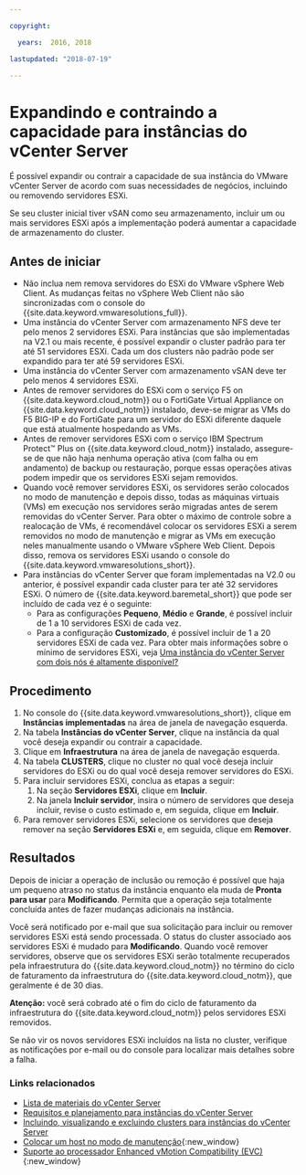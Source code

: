```yaml
---

copyright:

  years:  2016, 2018

lastupdated: "2018-07-19"

---
```


# Expandindo e contraindo a capacidade para instâncias do vCenter Server

É possível expandir ou contrair a capacidade de sua instância do VMware vCenter Server de acordo com suas necessidades de negócios, incluindo ou removendo servidores ESXi.

Se seu cluster inicial tiver vSAN como seu armazenamento, incluir um ou mais servidores ESXi após a implementação poderá aumentar a capacidade de armazenamento do cluster.

## Antes de iniciar

* Não inclua nem remova servidores do ESXi do VMware vSphere Web Client. As mudanças feitas no vSphere Web Client não são sincronizadas com o console do {{site.data.keyword.vmwaresolutions_full}}.
* Uma instância do vCenter Server com armazenamento NFS deve ter pelo menos 2 servidores ESXi. Para instâncias que são implementadas na V2.1 ou mais recente, é possível expandir o cluster padrão para ter até 51 servidores ESXi. Cada um dos clusters não padrão pode ser expandido para ter até 59 servidores ESXi.
* Uma instância do vCenter Server com armazenamento vSAN deve ter pelo menos 4 servidores ESXi.
* Antes de remover servidores do ESXi com o serviço F5 on {{site.data.keyword.cloud_notm}} ou o FortiGate Virtual Appliance on {{site.data.keyword.cloud_notm}} instalado, deve-se migrar as VMs do F5 BIG-IP e do FortiGate para um servidor do ESXi diferente daquele que está atualmente hospedando as VMs.
* Antes de remover servidores ESXi com o serviço IBM Spectrum Protect&trade; Plus on {{site.data.keyword.cloud_notm}} instalado, assegure-se de que não haja nenhuma operação ativa (com falha ou em andamento) de backup ou restauração, porque essas operações ativas podem impedir que os servidores ESXi sejam removidos.
* Quando você remover servidores ESXi, os servidores serão colocados no modo de manutenção e depois disso, todas as máquinas virtuais (VMs) em execução nos servidores serão migradas antes de serem removidas do vCenter Server. Para obter o máximo de controle sobre a realocação de VMs, é recomendável colocar os servidores ESXi a serem removidos no modo de manutenção e migrar as VMs em execução neles manualmente usando o VMware vSphere Web Client. Depois disso, remova os servidores ESXi usando o console do {{site.data.keyword.vmwaresolutions_short}}.
* Para instâncias do vCenter Server que foram implementadas na V2.0 ou anterior, é possível expandir cada cluster para ter até 32 servidores ESXi. O número de {{site.data.keyword.baremetal_short}} que pode ser incluído de cada vez é o seguinte:
   * Para as configurações **Pequeno**, **Médio** e **Grande**, é possível incluir de 1 a 10 servidores ESXi de cada vez.
   * Para a configuração **Customizado**, é possível incluir de 1 a 20 servidores ESXi de cada vez. Para obter mais informações sobre o mínimo de servidores ESXi, veja [Uma instância do vCenter Server com dois nós é altamente disponível?](../vmonic/faq.html#is-a-two-node-vcenter-server-instance-highly-available-)

## Procedimento

1. No console do {{site.data.keyword.vmwaresolutions_short}}, clique em **Instâncias implementadas** na área de janela de navegação esquerda.
2. Na tabela **Instâncias do vCenter Server**, clique na instância da qual você deseja expandir ou contrair a capacidade.
3. Clique em **Infraestrutura** na área de janela de navegação esquerda.
4. Na tabela **CLUSTERS**, clique no cluster no qual você deseja incluir servidores do ESXi ou do qual você deseja remover servidores do ESXi.
5. Para incluir servidores ESXi, conclua as etapas a seguir:
   1. Na seção **Servidores ESXi**, clique em **Incluir**.
   2. Na janela **Incluir servidor**, insira o número de servidores que deseja incluir, revise o custo estimado e, em seguida, clique em **Incluir**.
6. Para remover servidores ESXi, selecione os servidores que deseja remover na seção **Servidores ESXi** e, em seguida, clique em **Remover**.

## Resultados

Depois de iniciar a operação de inclusão ou remoção é possível que haja um pequeno atraso no status da instância enquanto ela muda de **Pronta para usar** para **Modificando**. Permita que a operação seja totalmente concluída antes de fazer mudanças adicionais na instância.

Você será notificado por e-mail que sua solicitação para incluir ou remover servidores ESXi está sendo processada. O status do cluster associado aos servidores ESXi é mudado para **Modificando**. Quando você remover servidores, observe que os servidores ESXi serão totalmente recuperados pela infraestrutura do {{site.data.keyword.cloud_notm}} no término do ciclo de faturamento da infraestrutura do {{site.data.keyword.cloud_notm}}, que geralmente é de 30 dias.

**Atenção:** você será cobrado até o fim do ciclo de faturamento da infraestrutura do {{site.data.keyword.cloud_notm}} pelos servidores ESXi removidos.

Se não vir os novos servidores ESXi incluídos na lista no cluster, verifique as notificações por e-mail ou do console para localizar mais detalhes sobre a falha.

### Links relacionados

* [Lista de materiais do vCenter Server](vc_bom.html)
* [Requisitos e planejamento para instâncias do vCenter Server](vc_planning.html)
* [Incluindo, visualizando e excluindo clusters para instâncias do vCenter Server](vc_addingviewingclusters.html)
* [Colocar um host no modo de manutenção](http://pubs.vmware.com/vsphere-60/index.jsp?topic=%2Fcom.vmware.vsphere.resmgmt.doc%2FGUID-8F705E83-6788-42D4-93DF-63A2B892367F.html){:new_window}
* [Suporte ao processador Enhanced vMotion Compatibility (EVC)](https://kb.vmware.com/selfservice/microsites/search.do?language=en_US&cmd=displayKC&externalId=1003212){:new_window}
